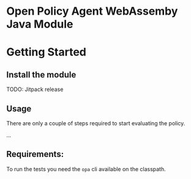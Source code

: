 # Open Policy Agent WebAssemby Java Module

# Getting Started

## Install the module

TODO: Jitpack release

## Usage

There are only a couple of steps required to start evaluating the policy.

...

## Requirements:

To run the tests you need the `opa` cli available on the classpath.
